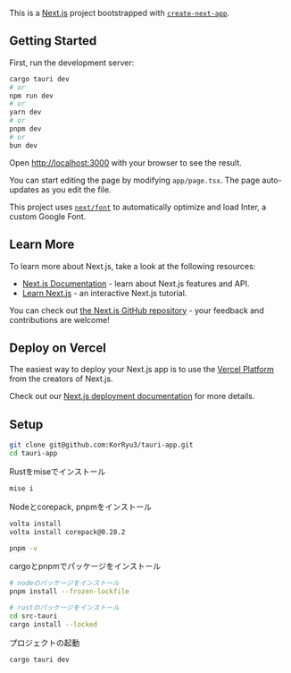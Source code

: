 This is a [Next.js](https://nextjs.org/) project bootstrapped with [`create-next-app`](https://github.com/vercel/next.js/tree/canary/packages/create-next-app).

## Getting Started

First, run the development server:

```bash
cargo tauri dev
# or
npm run dev
# or
yarn dev
# or
pnpm dev
# or
bun dev
```

Open [http://localhost:3000](http://localhost:3000) with your browser to see the result.

You can start editing the page by modifying `app/page.tsx`. The page auto-updates as you edit the file.

This project uses [`next/font`](https://nextjs.org/docs/basic-features/font-optimization) to automatically optimize and load Inter, a custom Google Font.

## Learn More

To learn more about Next.js, take a look at the following resources:

- [Next.js Documentation](https://nextjs.org/docs) - learn about Next.js features and API.
- [Learn Next.js](https://nextjs.org/learn) - an interactive Next.js tutorial.

You can check out [the Next.js GitHub repository](https://github.com/vercel/next.js/) - your feedback and contributions are welcome!

## Deploy on Vercel

The easiest way to deploy your Next.js app is to use the [Vercel Platform](https://vercel.com/new?utm_medium=default-template&filter=next.js&utm_source=create-next-app&utm_campaign=create-next-app-readme) from the creators of Next.js.

Check out our [Next.js deployment documentation](https://nextjs.org/docs/deployment) for more details.

## Setup

```bash
git clone git@github.com:KorRyu3/tauri-app.git
cd tauri-app
```

Rustをmiseでインストール

```bash
mise i
```

Nodeとcorepack, pnpmをインストール

```bash
volta install
volta install corepack@0.28.2

pnpm -v
```

cargoとpnpmでパッケージをインストール

```bash
# nodeのパッケージをインストール
pnpm install --frozen-lockfile

# rustのパッケージをインストール
cd src-tauri
cargo install --locked
```

プロジェクトの起動

```bash
cargo tauri dev
```
